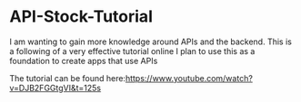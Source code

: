 # API-Stock-Tutorial

I am wanting to gain more knowledge around APIs and the backend. This is a following of a very effective tutorial online
I plan to use this as a foundation to create apps that use APIs

The tutorial can be found here:https://www.youtube.com/watch?v=DJB2FGGtgVI&t=125s
